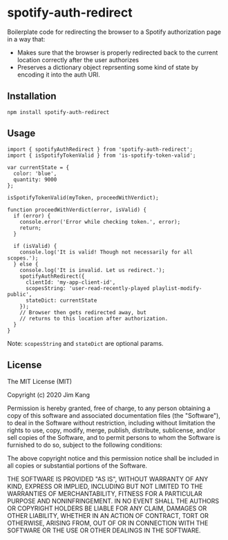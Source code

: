 spotify-auth-redirect
==================

Boilerplate code for redirecting the browser to a Spotify authorization page in a way that:

- Makes sure that the browser is properly redirected back to the current location correctly after the user authorizes
- Preserves a dictionary object reprsenting some kind of state by encoding it into the auth URI.

Installation
------------

    npm install spotify-auth-redirect

Usage
-----

    import { spotifyAuthRedirect } from 'spotify-auth-redirect';
    import { isSpotifyTokenValid } from 'is-spotify-token-valid';

    var currentState = {
      color: 'blue',
      quantity: 9000
    };

    isSpotifyTokenValid(myToken, proceedWithVerdict);

    function proceedWithVerdict(error, isValid) {
      if (error) {
        console.error('Error while checking token.', error);
        return;
      }

      if (isValid) {
        console.log('It is valid! Though not necessarily for all scopes.');
      } else {
        console.log('It is invalid. Let us redirect.');
        spotifyAuthRedirect({
          clientId: 'my-app-client-id',
          scopesString: 'user-read-recently-played playlist-modify-public',
          stateDict: currentState
        });
        // Browser then gets redirected away, but
        // returns to this location after authorization.
      }
    }

Note: `scopesString` and `stateDict` are optional params.

License
-------

The MIT License (MIT)

Copyright (c) 2020 Jim Kang

Permission is hereby granted, free of charge, to any person obtaining a copy
of this software and associated documentation files (the "Software"), to deal
in the Software without restriction, including without limitation the rights
to use, copy, modify, merge, publish, distribute, sublicense, and/or sell
copies of the Software, and to permit persons to whom the Software is
furnished to do so, subject to the following conditions:

The above copyright notice and this permission notice shall be included in
all copies or substantial portions of the Software.

THE SOFTWARE IS PROVIDED "AS IS", WITHOUT WARRANTY OF ANY KIND, EXPRESS OR
IMPLIED, INCLUDING BUT NOT LIMITED TO THE WARRANTIES OF MERCHANTABILITY,
FITNESS FOR A PARTICULAR PURPOSE AND NONINFRINGEMENT. IN NO EVENT SHALL THE
AUTHORS OR COPYRIGHT HOLDERS BE LIABLE FOR ANY CLAIM, DAMAGES OR OTHER
LIABILITY, WHETHER IN AN ACTION OF CONTRACT, TORT OR OTHERWISE, ARISING FROM,
OUT OF OR IN CONNECTION WITH THE SOFTWARE OR THE USE OR OTHER DEALINGS IN
THE SOFTWARE.

